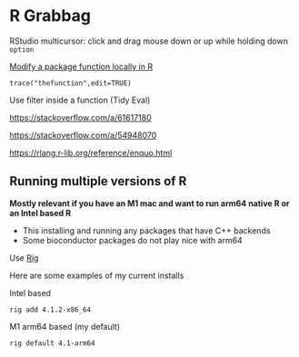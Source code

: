 # R Grabbag


RStudio multicursor: click and drag mouse down or up while holding down `option` 

[Modify a package function locally in R](https://stackoverflow.com/a/49277036) 

    trace("thefunction",edit=TRUE)


Use filter inside a function (Tidy Eval)

https://stackoverflow.com/a/61617180

https://stackoverflow.com/a/54948070

https://rlang.r-lib.org/reference/enquo.html


## Running multiple versions of R

**Mostly relevant if you have an M1 mac and want to run arm64 native R or an Intel based R**

- This installing and running any packages that have C++ backends
- Some bioconductor packages do not play nice with arm64

Use [Rig](https://github.com/r-lib/rig)

Here are some examples of my current installs

Intel based

    rig add 4.1.2-x86_64
     
M1 arm64 based (my default)

    rig default 4.1-arm64



